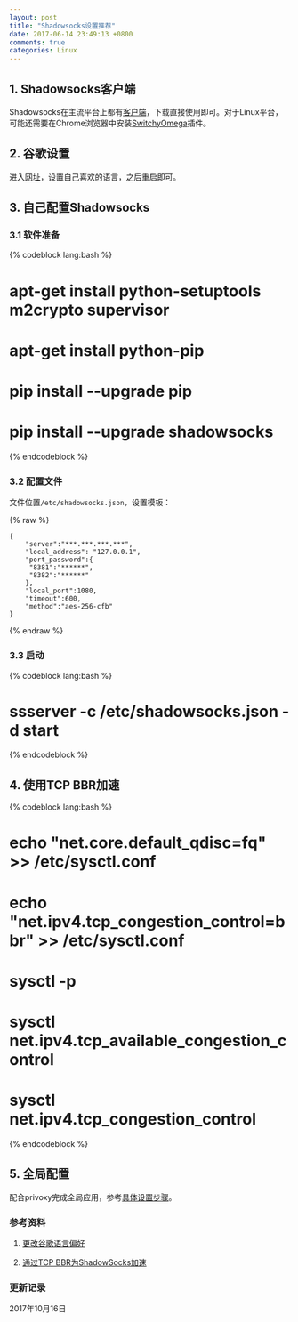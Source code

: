 ```yaml
---
layout: post
title: "Shadowsocks设置推荐"
date: 2017-06-14 23:49:13 +0800
comments: true
categories: Linux
---
```


## 1. Shadowsocks客户端 ##

Shadowsocks在主流平台上都有[客户端](https://shadowsocks.org/en/download/clients.html)，下载直接使用即可。对于Linux平台，可能还需要在Chrome浏览器中安装[SwitchyOmega](https://chrome.google.com/webstore/detail/proxy-switchyomega/padekgcemlokbadohgkifijomclgjgif?hl=en)插件。

<!--more-->

## 2. 谷歌设置 ##

进入[网址](https://encrypted.google.com/preferences?hl=zh-CN#languages)，设置自己喜欢的语言，之后重启即可。


## 3. 自己配置Shadowsocks ##

### 3.1 软件准备 ###

{% codeblock lang:bash %}
# apt-get install python-setuptools m2crypto supervisor
# apt-get install python-pip
# pip install --upgrade pip
# pip install --upgrade shadowsocks
{% endcodeblock %}

### 3.2 配置文件 ###

文件位置`/etc/shadowsocks.json`，设置模板：

{% raw %}
```
{
    "server":"***.***.***.***",
    "local_address": "127.0.0.1",
    "port_password":{
     "8381":"******",
     "8382":"******"
    },
    "local_port":1080,
    "timeout":600,
    "method":"aes-256-cfb"
}
```
{% endraw %}

### 3.3 启动 ###

{% codeblock lang:bash %}
# ssserver -c /etc/shadowsocks.json -d start
{% endcodeblock %}

## 4. 使用TCP BBR加速 ##

{% codeblock lang:bash %}
# echo "net.core.default_qdisc=fq" >> /etc/sysctl.conf
# echo "net.ipv4.tcp_congestion_control=bbr" >> /etc/sysctl.conf

# sysctl -p

# sysctl net.ipv4.tcp_available_congestion_control
# sysctl net.ipv4.tcp_congestion_control
{% endcodeblock %}

## 5. 全局配置 ##

配合privoxy完成全局应用，参考[具体设置步骤](https://www.zfl9.com/ss-local.html)。

### 参考资料 ###

1. [更改谷歌语言偏好](http://nga.178.com/read.php?tid=8798506)

2. [通过TCP BBR为ShadowSocks加速](https://dirtysalt.github.io/blogs/boost-shadowsocks-with-tcp-bbr.html) 


### 更新记录 ###

2017年10月16日
